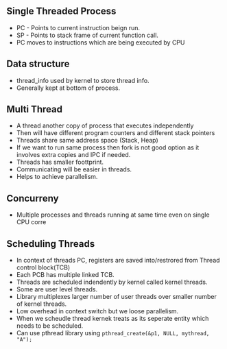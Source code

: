 ## Single Threaded Process
* PC - Points to current instruction beign run.
* SP - Points to stack frame of current function call.
* PC moves to instructions which are being executed by CPU

## Data structure
* thread_info used by kernel to store thread info.
* Generally kept at bottom of process.

## Multi Thread
* A thread another copy of process that executes independently
* Then will have different program counters and different stack pointers
* Threads share same address space (Stack, Heap)
* If we want to run same process then fork is not good option as it involves extra copies and IPC if needed.
* Threads has smaller foottprint.
* Communicating will be easier in threads.
* Helps to achieve parallelism.

## Concurreny
* Multiple processes and threads running at same time even on single CPU corre


## Scheduling Threads
* In context of threads PC, registers are saved into/restrored from Thread control block(TCB)
* Each PCB has multiple linked TCB.
* Threads are scheduled indendently by kernel called kernel threads.
* Some are user level threads.
* Library multiplexes larger number of user threads over smaller number of kernel threads.
* Low overhead in context switch but we loose parallelism.
* When we scheudle thread kernek treats as its seperate entity which needs to be scheduled.
* Can use pthread library using `pthread_create(&p1, NULL, mythread, "A");`